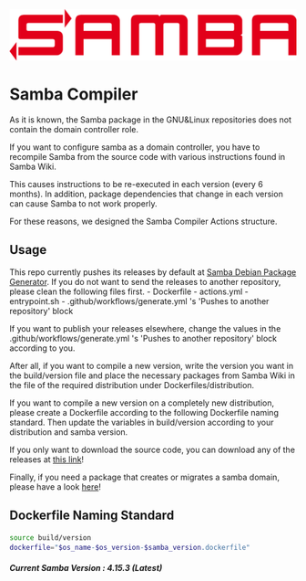 ![samba](https://github.com/zekiahmetbayar/zekiahmetbayar.github.io/blob/master/images/samba.png)

# Samba Compiler

As it is known, the Samba package in the GNU&Linux repositories does not contain the domain controller role.

If you want to configure samba as a domain controller, you have to recompile Samba from the source code with various instructions found in Samba Wiki.

This causes instructions to be re-executed in each version (every 6 months). In addition, package dependencies that change in each version can cause Samba to not work properly.

For these reasons, we designed the Samba Compiler Actions structure.

## Usage

This repo currently pushes its releases by default at [Samba Debian Package Generator](https://github.org/aciklab/samba). If you do not want to send the releases to another repository, please clean the following files first.
    - Dockerfile
    - actions.yml
    - entrypoint.sh
    - .github/workflows/generate.yml 's 'Pushes to another repository' block

If you want to publish your releases elsewhere, change the values ​​in the .github/workflows/generate.yml 's 'Pushes to another repository' block according to you.

After all, if you want to compile a new version, write the version you want in the build/version file and place the necessary packages from Samba Wiki in the file of the required distribution under Dockerfiles/distribution.

If you want to compile a new version on a completely new distribution, please create a Dockerfile according to the following Dockerfile naming standard. Then update the variables in build/version according to your distribution and samba version.

If you only want to download the source code, you can download any of the releases at [this link](https://github.com/aciklab/samba_source/releases)!

Finally, if you need a package that creates or migrates a samba domain, please have a look [here](https://github.com/aciklab/samba)!


## Dockerfile Naming Standard

```bash
source build/version
dockerfile="$os_name-$os_version-$samba_version.dockerfile"
```
##### Current Samba Version : 4.15.3 (Latest)
